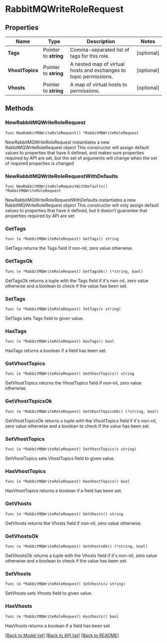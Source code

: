 # RabbitMQWriteRoleRequest


## Properties

Name | Type | Description | Notes
------------ | ------------- | ------------- | -------------
**Tags** | Pointer to **string** | Comma-separated list of tags for this role. | [optional] 
**VhostTopics** | Pointer to **string** | A nested map of virtual hosts and exchanges to topic permissions. | [optional] 
**Vhosts** | Pointer to **string** | A map of virtual hosts to permissions. | [optional] 



## Methods


### NewRabbitMQWriteRoleRequest

`func NewRabbitMQWriteRoleRequest() *RabbitMQWriteRoleRequest`

NewRabbitMQWriteRoleRequest instantiates a new RabbitMQWriteRoleRequest object
This constructor will assign default values to properties that have it defined,
and makes sure properties required by API are set, but the set of arguments
will change when the set of required properties is changed

### NewRabbitMQWriteRoleRequestWithDefaults

`func NewRabbitMQWriteRoleRequestWithDefaults() *RabbitMQWriteRoleRequest`

NewRabbitMQWriteRoleRequestWithDefaults instantiates a new RabbitMQWriteRoleRequest object
This constructor will only assign default values to properties that have it defined,
but it doesn't guarantee that properties required by API are set


### GetTags

`func (o *RabbitMQWriteRoleRequest) GetTags() string`

GetTags returns the Tags field if non-nil, zero value otherwise.

### GetTagsOk

`func (o *RabbitMQWriteRoleRequest) GetTagsOk() (*string, bool)`

GetTagsOk returns a tuple with the Tags field if it's non-nil, zero value otherwise
and a boolean to check if the value has been set.

### SetTags

`func (o *RabbitMQWriteRoleRequest) SetTags(v string)`

SetTags sets Tags field to given value.


### HasTags

`func (o *RabbitMQWriteRoleRequest) HasTags() bool`

HasTags returns a boolean if a field has been set.




### GetVhostTopics

`func (o *RabbitMQWriteRoleRequest) GetVhostTopics() string`

GetVhostTopics returns the VhostTopics field if non-nil, zero value otherwise.

### GetVhostTopicsOk

`func (o *RabbitMQWriteRoleRequest) GetVhostTopicsOk() (*string, bool)`

GetVhostTopicsOk returns a tuple with the VhostTopics field if it's non-nil, zero value otherwise
and a boolean to check if the value has been set.

### SetVhostTopics

`func (o *RabbitMQWriteRoleRequest) SetVhostTopics(v string)`

SetVhostTopics sets VhostTopics field to given value.


### HasVhostTopics

`func (o *RabbitMQWriteRoleRequest) HasVhostTopics() bool`

HasVhostTopics returns a boolean if a field has been set.




### GetVhosts

`func (o *RabbitMQWriteRoleRequest) GetVhosts() string`

GetVhosts returns the Vhosts field if non-nil, zero value otherwise.

### GetVhostsOk

`func (o *RabbitMQWriteRoleRequest) GetVhostsOk() (*string, bool)`

GetVhostsOk returns a tuple with the Vhosts field if it's non-nil, zero value otherwise
and a boolean to check if the value has been set.

### SetVhosts

`func (o *RabbitMQWriteRoleRequest) SetVhosts(v string)`

SetVhosts sets Vhosts field to given value.


### HasVhosts

`func (o *RabbitMQWriteRoleRequest) HasVhosts() bool`

HasVhosts returns a boolean if a field has been set.









[[Back to Model list]](../README.md#documentation-for-models) [[Back to API list]](../README.md#documentation-for-api-endpoints) [[Back to README]](../README.md)


